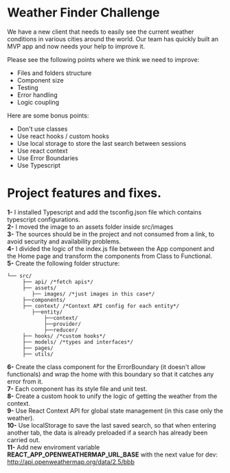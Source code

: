 # Weather Finder Challenge

We have a new client that needs to easily see the current weather conditions in various cities around the world. Our team has quickly built an MVP app and now needs your help to improve it.

Please see the following points where we think we need to improve:

- Files and folders structure
- Component size
- Testing
- Error handling
- Logic coupling

Here are some bonus points:

- Don't use classes
- Use react hooks / custom hooks
- Use local storage to store the last search between sessions
- Use react context
- Use Error Boundaries
- Use Typescript

# Project features and fixes.

**1-** I installed Typescript and add the tsconfig.json file which contains typescript configurations.  
**2-** I moved the image to an assets folder inside src/images  
**3-** The sources should be in the project and not consumed from a link, to avoid security and availability problems.  
**4-** I divided the logic of the index.js file between the App component and the Home page and transform the components from Class to Functional.  
**5-** Create the following folder structure:

```
└── src/
     ├── api/ /*fetch apis*/
     ├── assets/
     	├── images/ /*just images in this case*/
     ├──components/
     ├── context/ /*Context API config for each entity*/
     	├──entity/
     		├──context/
     		├──provider/
     		├──reducer/
     ├── hooks/ /*custom hooks*/
     ├── models/ /*types and interfaces*/
     ├── pages/
     ├── utils/
```

**6-** Create the class component for the ErrorBoundary (it doesn't allow functionals) and wrap the home with this boundary so that it catches any error from it.  
**7-** Each component has its style file and unit test.  
**8-** Create a custom hook to unify the logic of getting the weather from the context.  
**9-** Use React Context API for global state management (in this case only the weather).  
**10-** Use localStorage to save the last saved search, so that when entering another tab, the data is already preloaded if a search has already been carried out.  
**11-** Add new enviroment variable    **REACT_APP_OPENWEATHERMAP_URL_BASE** with the next value for dev: http://api.openweathermap.org/data/2.5/bbb
